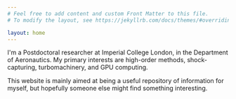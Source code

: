 ```yaml
---
# Feel free to add content and custom Front Matter to this file.
# To modify the layout, see https://jekyllrb.com/docs/themes/#overriding-theme-defaults

layout: home
---
```


I'm a Postdoctoral researcher at Imperial College London, in the Department of Aeronautics. My primary interests are high-order methods, shock-capturing, turbomachinery, and GPU computing.

This website is mainly aimed at being a useful repository of information for myself, but hopefully someone else might find something interesting.
